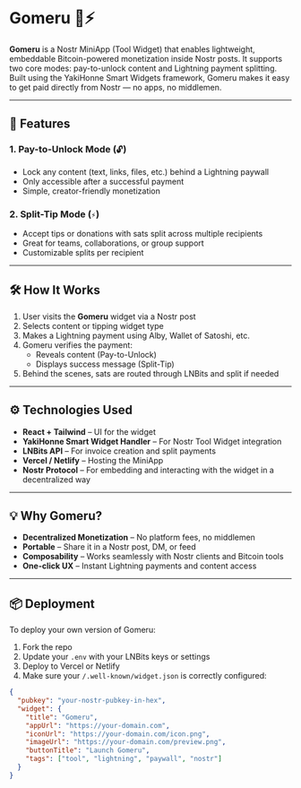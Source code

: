 # Gomeru 🔐⚡

**Gomeru** is a Nostr MiniApp (Tool Widget) that enables lightweight, embeddable Bitcoin-powered monetization inside Nostr posts. It supports two core modes: pay-to-unlock content and Lightning payment splitting. Built using the YakiHonne Smart Widgets framework, Gomeru makes it easy to get paid directly from Nostr — no apps, no middlemen.

---

## 🚀 Features

### 1. Pay-to-Unlock Mode (`🔓`)
- Lock any content (text, links, files, etc.) behind a Lightning paywall
- Only accessible after a successful payment
- Simple, creator-friendly monetization

### 2. Split-Tip Mode (`⚡`)
- Accept tips or donations with sats split across multiple recipients
- Great for teams, collaborations, or group support
- Customizable splits per recipient

---

## 🛠 How It Works

1. User visits the **Gomeru** widget via a Nostr post
2. Selects content or tipping widget type
3. Makes a Lightning payment using Alby, Wallet of Satoshi, etc.
4. Gomeru verifies the payment:
   - Reveals content (Pay-to-Unlock)
   - Displays success message (Split-Tip)
5. Behind the scenes, sats are routed through LNBits and split if needed

---

## ⚙️ Technologies Used

- **React + Tailwind** – UI for the widget
- **YakiHonne Smart Widget Handler** – For Nostr Tool Widget integration
- **LNBits API** – For invoice creation and split payments
- **Vercel / Netlify** – Hosting the MiniApp
- **Nostr Protocol** – For embedding and interacting with the widget in a decentralized way

---

## 💡 Why Gomeru?

- **Decentralized Monetization** – No platform fees, no middlemen
- **Portable** – Share it in a Nostr post, DM, or feed
- **Composability** – Works seamlessly with Nostr clients and Bitcoin tools
- **One-click UX** – Instant Lightning payments and content access

---

## 📦 Deployment

To deploy your own version of Gomeru:

1. Fork the repo
2. Update your `.env` with your LNBits keys or settings
3. Deploy to Vercel or Netlify
4. Make sure your `/.well-known/widget.json` is correctly configured:
```json
{
  "pubkey": "your-nostr-pubkey-in-hex",
  "widget": {
    "title": "Gomeru",
    "appUrl": "https://your-domain.com",
    "iconUrl": "https://your-domain.com/icon.png",
    "imageUrl": "https://your-domain.com/preview.png",
    "buttonTitle": "Launch Gomeru",
    "tags": ["tool", "lightning", "paywall", "nostr"]
  }
}
